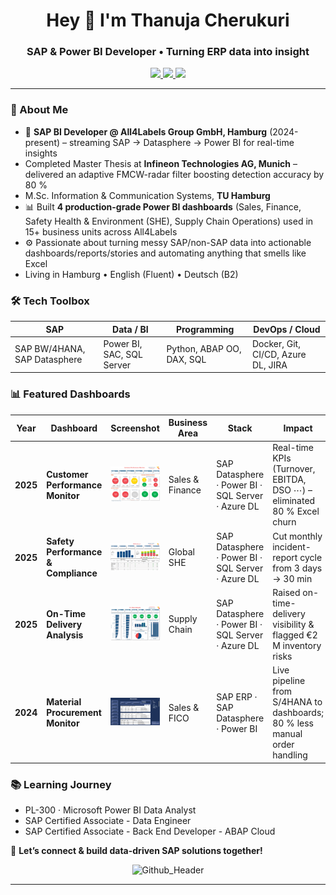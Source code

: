 <h1 align="center">Hey 👋 I'm Thanuja Cherukuri</h1>
<h3 align="center">SAP & Power BI Developer • Turning ERP data into insight</h3>

<p align="center">
  <a href="mailto:thanujacherukuri111@gmail.com">
    <img src="https://img.shields.io/badge/Email-D14836?style=for-the-badge&logo=gmail&logoColor=white"/>
  </a>
  <a href="https://www.linkedin.com/in/thanuja-c/">
    <img src="https://img.shields.io/badge/LinkedIn-0A66C2?style=for-the-badge&logo=linkedin&logoColor=white"/>
  </a>
  <a href="https://github.com/Cherukuri-Thanu">
    <img src="https://img.shields.io/github/followers/Cherukuri-Thanu?style=for-the-badge&label=Follow&logo=github"/>
  </a>
</p>

---

### 🚀 About Me
- 🏢  **SAP BI Developer @ All4Labels Group GmbH, Hamburg** (2024-present) – streaming SAP → Datasphere → Power BI for real-time insights
- Completed Master Thesis at **Infineon Technologies AG, Munich** – delivered an adaptive FMCW-radar filter boosting detection accuracy by 80 %
- M.Sc. Information & Communication Systems, **TU Hamburg**  
- 📊  Built **4 production-grade Power BI dashboards** (Sales, Finance, Safety Health & Environment (SHE), Supply Chain Operations) used in 15+ business units across All4Labels
- ⚙️  Passionate about turning messy SAP/non-SAP data into actionable dashboards/reports/stories and automating anything that smells like Excel
-  Living in Hamburg • English (Fluent) • Deutsch (B2)  

### 🛠️ Tech Toolbox
| SAP | Data / BI | Programming | DevOps / Cloud |
|-----|-----------|-------------|----------------|
| SAP BW/4HANA, SAP Datasphere | Power BI, SAC, SQL Server | Python, ABAP OO, DAX, SQL | Docker, Git, CI/CD, Azure DL, JIRA |

### 📊 Featured Dashboards

| Year | Dashboard | Screenshot | Business Area | Stack | Impact |
|------|-----------|------------|---------------|-------|--------|
| **2025** | **Customer Performance Monitor** | <img src="customer-performance-overview.png" width="160" alt="Customer Performance Monitor"> | Sales & Finance | SAP Datasphere · Power BI · SQL Server · Azure DL | Real-time KPIs (Turnover, EBITDA, DSO ⋯) – eliminated 80 % Excel churn |
| **2025** | **Safety Performance & Compliance** | <img src="safety-performance-overview.png" width="160" alt="Safety Performance dashboard"> | Global SHE | SAP Datasphere · Power BI · SQL Server · Azure DL | Cut monthly incident-report cycle from 3 days → 30 min |
| **2025** | **On-Time Delivery Analysis** | <img src="procurement-otd-overview.png" width="160" alt="Procurement & OTD dashboard"> | Supply Chain | SAP Datasphere · Power BI · SQL Server · Azure DL | Raised on-time-delivery visibility & flagged €2 M inventory risks |
| **2024** | **Material Procurement Monitor** | <img src="procurement-overview.png" width="160" alt="Naish dashboard"> | Sales & FICO | SAP ERP · SAP Datasphere · Power BI | Live pipeline from S/4HANA to dashboards; 80 % less manual order handling |


### 📚 Learning Journey
- PL-300 · Microsoft Power BI Data Analyst  
- SAP Certified Associate - Data Engineer
- SAP Certified Associate - Back End Developer - ABAP Cloud
  
💬 **Let’s connect & build data-driven SAP solutions together!**

<div align="center">
  
![Github_Header](https://github.com/Thanu-Cherukuri/Thanu-Cherukuri/assets/112831076/cde20d72-2ae7-4421-b7eb-75a26b176b2a)

---
